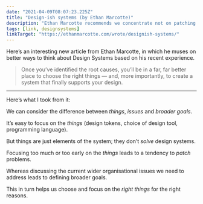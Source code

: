 ```yaml
---
date: "2021-04-09T08:07:23.225Z"
title: "Design-ish systems (by Ethan Marcotte)"
description: "Ethan Marcotte recommends we concentrate not on patching things but on creating broader goals by considering the wider issues weâre trying to solve."
tags: [link, designsystems]
linkTarget: "https://ethanmarcotte.com/wrote/designish-systems/"
---
```

Here’s an interesting new article from Ethan Marcotte, in which he muses on better ways to think about Design Systems based on his recent experience.

> Once you’ve identified the root causes, you’ll be in a far, far better place to choose the right things — and, more importantly, to create a system that finally supports your design.
---

Here’s what I took from it:

We can consider the difference between _things_, _issues_ and _broader goals_.

It’s easy to focus on the _things_ (design tokens, choice of design tool, programming language).

But things are just elements of the system; they don’t _solve_ design systems.

Focusing too much or too early on the _things_ leads to a tendency to _patch_ problems.

Whereas discussing the current wider organisational issues we need to address leads to defining broader goals.

This in turn helps us choose and focus on the _right things_ for the right reasons.

